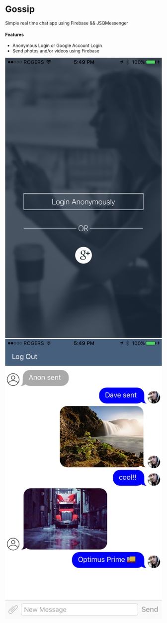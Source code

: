 # Gossip
Simple real time chat app using Firebase &amp;&amp; JSQMessenger

#### Features

- Anonymous Login or Google Account Login
- Send photos and/or videos using Firebase

![alt text](https://raw.githubusercontent.com/Hurlarious/Gossip/master/Gossip/Assets.xcassets/loginScreen.imageset/loginScreen.png)
![alt text](https://raw.githubusercontent.com/Hurlarious/Gossip/master/Gossip/Assets.xcassets/chatScreen.imageset/chatScreen.png)
